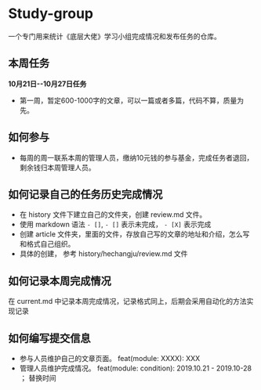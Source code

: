 # Study-group

一个专门用来统计《底层大佬》学习小组完成情况和发布任务的仓库。

## 本周任务

**10月21日--10月27日任务**

* 第一周，暂定600-1000字的文章，可以一篇或者多篇，代码不算，质量为先。

## 如何参与

* 每周的周一联系本周的管理人员，缴纳10元钱的参与基金，完成任务者退回，剩余钱归本周管理人员。

## 如何记录自己的任务历史完成情况

* 在 history 文件下建立自己的文件夹，创建 review.md 文件。
* 使用 markdown 语法 `- []`, `- []` 表示未完成， `- [X]` 表示完成
* 创建 article 文件夹，里面的文件，存放自己写的文章的地址和介绍，怎么写和格式自己组织。
* 具体的创建， 参考 history/hechangju/review.md 文件

## 如何记录本周完成情况

在 current.md 中记录本周完成情况，记录格式同上，后期会采用自动化的方法实现记录

## 如何编写提交信息

* 参与人员维护自己的文章页面。 feat(module: XXXX): XXX
* 管理人员维护完成情况。 feat(module: condition): 2019.10.21 - 2019.10-28   ； 替换时间


